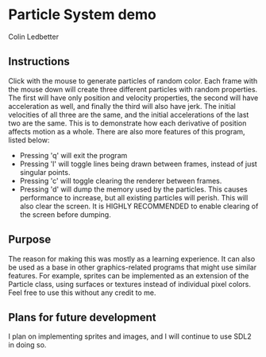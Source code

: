 <h1>Particle System demo</h1>
<p>Colin Ledbetter</p>
<h2>Instructions</h2>
<p>Click with the mouse to generate particles of random color.  Each frame with 
the mouse down will create three different particles with random properties.  
The first will have only position and velocity properties, the second will have 
acceleration as well, and finally the third will also have jerk.  The initial 
velocities of all three are the same, and the initial accelerations of the last 
two are the same.  This is to demonstrate how each derivative of position 
affects motion as a whole.  There are also more features of this program, listed 
below:</p>
<ul>
<li>Pressing 'q' will exit the program</li>
<li>Pressing 'l' will toggle lines being drawn between frames, instead of just 
singular points.</li>
<li>Pressing 'c' will toggle clearing the renderer between frames.</li>
<li>Pressing 'd' will dump the memory used by the particles.  This causes performance
to increase, but all existing particles will perish.  This will also clear the screen.  
It is HIGHLY RECOMMENDED to enable clearing of the screen before dumping.</li>
</ul>

<h2>Purpose</h2>
<p>The reason for making this was mostly as a learning experience.  It can also 
be used as a base in other graphics-related programs that might use similar 
features.  For example, sprites can be implemented as an extension of the 
Particle class, using surfaces or textures instead of individual pixel colors.  
Feel free to use this without any credit to me.</p>

<h2>Plans for future development</h2>
<p>I plan on implementing sprites and images, and I will continue to use SDL2 in 
doing so.</p>